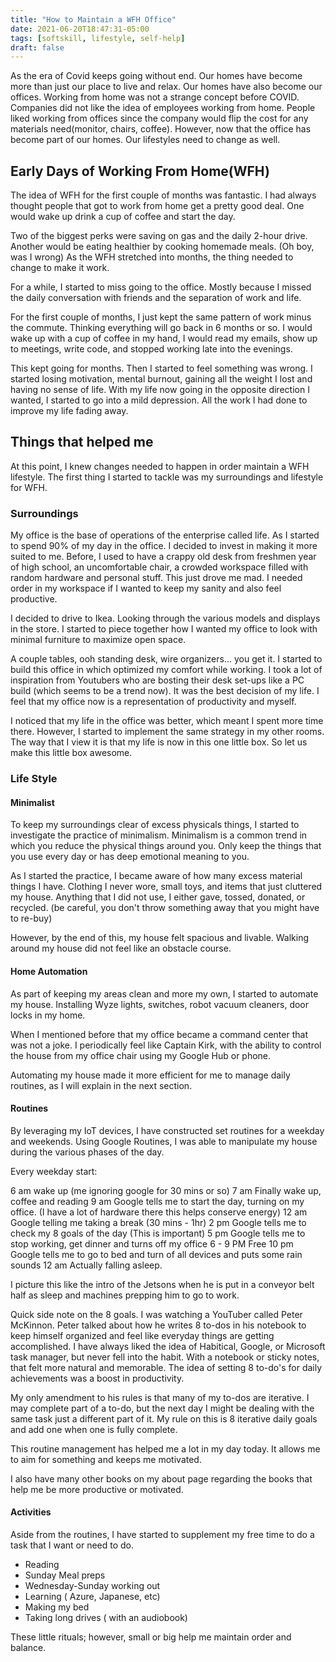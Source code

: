 ```yaml
---
title: "How to Maintain a WFH Office"
date: 2021-06-20T18:47:31-05:00
tags: [softskill, lifestyle, self-help]
draft: false
---
```


As the era of Covid keeps going without end. Our homes have become more than just our place to live and relax. 
Our homes have also become our offices. Working from home was not a strange concept before COVID. Companies
did not like the idea of employees working from home.  People liked working from offices since the company would flip
the cost for any materials need(monitor, chairs, coffee). However, now that the office has become part of our homes. Our lifestyles need to change as well.

## Early Days of Working From Home(WFH) 

The idea of WFH for the first couple of months was fantastic. I had always thought people that got
to work from home get a pretty good deal. One would wake up drink a cup of coffee and start the day.

Two of the biggest perks were saving on gas and the daily 2-hour drive. Another would be eating healthier by cooking homemade meals. (Oh boy, was I wrong)
As the WFH stretched into months, the thing needed to change to make it work.

For a while, I started to miss going to the office. Mostly because I missed the daily conversation with friends and the separation of work and life. 

For the first couple of months, I just kept the same pattern of work minus the commute. Thinking everything will go back in 6 months or so. I would wake up with a cup of coffee in my hand, I would read my emails, show up to meetings, write code, and stopped working late into the evenings.

This kept going for months. Then I started to feel something was wrong. I started losing motivation, mental burnout, gaining all the weight I lost and having no sense of life. With my life now going in the opposite direction I wanted, I started to go into a mild depression. All the work I had done to improve my life fading away. 

## Things that helped me

At this point, I knew changes needed to happen in order maintain a WFH lifestyle. The first thing I started to tackle was my surroundings and lifestyle for WFH. 

### Surroundings

My office is the base of operations of the enterprise called life. As I started to spend 90% of my day in the office. I decided to invest in making it more suited to me. Before, I used to have a crappy old desk from freshmen year of high school, an uncomfortable chair, a crowded workspace filled with random hardware and personal stuff. This just drove me mad.  I needed order in my workspace if I wanted to keep my sanity and also feel productive. 

I decided to drive to Ikea. Looking through the various models and displays in the store. I started to piece together how I wanted my office to look with minimal furniture to maximize open space. 

A couple tables, ooh standing desk, wire organizers... you get it. I started to build this office in which optimized my comfort while working. I took a lot of inspiration from Youtubers who are bosting their desk set-ups like a PC build (which seems to be a trend now). It was the best decision of my life. I feel that my office now is a representation of productivity and myself.

I noticed that my life in the office was better, which meant I spent more time there. However, I started to implement the same strategy in my other rooms. The way that I view it is that my life is now in this one little box. So let us make this little box awesome. 


### Life Style

#### Minimalist

To keep my surroundings clear of excess physicals things, I started to investigate the practice of minimalism.
Minimalism is a common trend in which you reduce the physical things around you. Only keep the things that you use every day or has deep emotional meaning to you.

As I started the practice, I became aware of how many excess material things I have. Clothing I never wore, small toys, and items that just cluttered my house. Anything that I did not use, I either gave, tossed, donated, or recycled. (be careful, you don't throw something away that you might have to re-buy)

However, by the end of this, my house felt spacious and livable. Walking around my house did not feel like an obstacle course.

#### Home Automation

As part of keeping my areas clean and more my own, I started to automate my house. Installing Wyze lights, switches, robot vacuum cleaners, door locks in my home. 

When I mentioned before that my office became a command center that was not a joke. I periodically feel like Captain Kirk, with the ability to control the house from my office chair using my Google Hub or phone.

Automating my house made it more efficient for me to manage daily routines, as I will explain in the next section.

#### Routines

By leveraging my IoT devices, I have constructed set routines for a weekday and weekends. Using Google Routines, I was able to manipulate my house during the various phases of the day.

Every weekday start:

6 am wake up (me ignoring google for 30 mins or so)
7 am Finally wake up, coffee and reading
9 am Google tells me to start the day, turning on my office. (I have a lot of hardware there this helps conserve energy)
12 am Google telling me taking a break (30 mins - 1hr)
2 pm Google tells me to check my 8 goals of the day (This is important)
5 pm Google tells me to stop working, get dinner and turns off my office
6 - 9 PM Free
10 pm Google tells me to go to bed and turn of all devices and puts some rain sounds
12 am Actually falling asleep.

I picture this like the intro of the Jetsons when he is put in a conveyor belt half as sleep and machines prepping him to go to work.

Quick side note on the 8 goals. I was watching a YouTuber called Peter McKinnon. Peter talked about how he writes 8 to-dos in his notebook to keep himself organized and feel like everyday things are getting accomplished. I have always liked the idea of Habitical, Google, or Microsoft task manager, but never fell into the habit. With a notebook or sticky notes, that felt more natural and memorable. The idea of setting 8 to-do's for daily achievements was a boost in productivity.

My only amendment to his rules is that many of my to-dos are iterative. I may complete part of a to-do, but the next day I might be dealing with the same task just a different part of it. My rule on this is 8 iterative daily goals and add one when one is fully complete.

This routine management has helped me a lot in my day today. It allows me to aim for something and keeps me motivated.

I also have many other books on my about page regarding the books that help me be more productive or motivated.

#### Activities

Aside from the routines, I have started to supplement my free time to do a task that I want or need to do.

* Reading
* Sunday Meal preps
* Wednesday-Sunday working out
* Learning ( Azure, Japanese, etc)
* Making my bed
* Taking long drives ( with an audiobook)

These little rituals; however, small or big help me maintain order and balance.